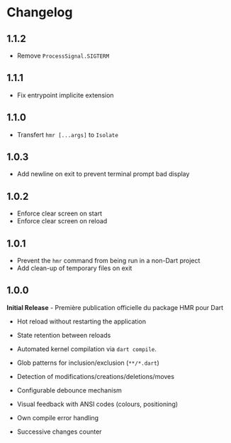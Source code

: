 # Changelog

## 1.1.2
- Remove `ProcessSignal.SIGTERM`

## 1.1.1
- Fix entrypoint implicite extension

## 1.1.0
- Transfert `hmr [...args]` to `Isolate`

## 1.0.3
- Add newline on exit to prevent terminal prompt bad display

## 1.0.2
- Enforce clear screen on start
- Enforce clear screen on reload

## 1.0.1
- Prevent the `hmr` command from being run in a non-Dart project
- Add clean-up of temporary files on exit

## 1.0.0

**Initial Release** - Première publication officielle du package HMR pour Dart

- Hot reload without restarting the application
- State retention between reloads
- Automated kernel compilation via `dart compile`.

- Glob patterns for inclusion/exclusion (`**/*.dart`)
- Detection of modifications/creations/deletions/moves
- Configurable debounce mechanism

- Visual feedback with ANSI codes (colours, positioning)
- Own compile error handling
- Successive changes counter
